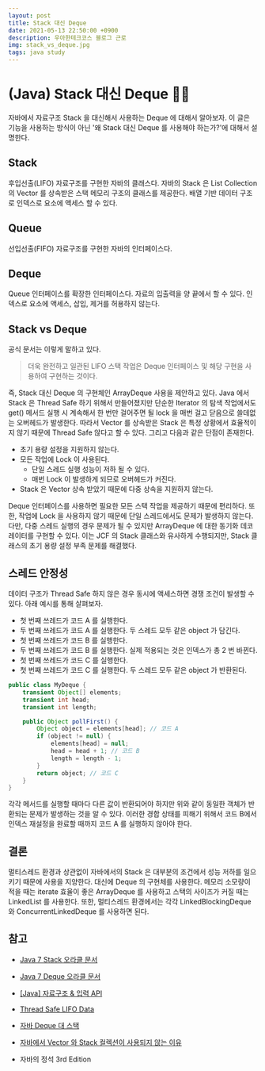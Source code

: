 ```yaml
---
layout: post
title: Stack 대신 Deque
date: 2021-05-13 22:50:00 +0900
description: 우아한테크코스 블로그 근로
img: stack_vs_deque.jpg
tags: java study
---
```


# (Java) Stack 대신 Deque 🤹‍♀️

자바에서 자료구조 Stack 을 대신해서 사용하는 Deque 에 대해서 알아보자. 이 글은 기능을 사용하는 방식이 아닌 '왜 Stack 대신 Deque 를 사용해야 하는가?'에 대해서 설명한다.

## Stack

후입선출(LIFO) 자료구조를 구현한 자바의 클래스다. 자바의 Stack 은 List Collection 의 Vector 를 상속받은 스택 메모리 구조의 클래스를 제공한다. 배열 기반 데이터 구조로 인덱스로 요소에 액세스 할 수 있다.

## Queue

선입선출(FIFO) 자료구조를 구현한 자바의 인터페이스다.

## Deque

Queue 인터페이스를 확장한 인터페이스다. 자료의 입출력을 양 끝에서 할 수 있다. 인덱스로 요소에 액세스, 삽입, 제거를 허용하지 않는다.

## Stack vs Deque

공식 문서는 이렇게 말하고 있다.

> 더욱 완전하고 일관된 LIFO 스택 작업은 Deque 인터페이스 및 해당 구현을 사용하여 구현하는 것이다.

즉, Stack 대신 Deque 의 구현체인 ArrayDeque 사용을 제안하고 있다. Java 에서 Stack 은 Thread Safe 하기 위해서 만들어졌지만 단순한 Iterator 의 탐색 작업에서도 get() 메서드 실행 시 계속해서 한 번만 걸어주면 될 lock 을 매번 걸고 닫음으로 쓸데없는 오버헤드가 발생한다. 따라서 Vector 를 상속받은 Stack 은 특정 상황에서 효율적이지 않기 때문에 Thread Safe 않다고 할 수 있다. 그리고 다음과 같은 단점이 존재한다.

- 초기 용량 설정을 지원하지 않는다.
- 모든 작업에 Lock 이 사용된다.
  - 단일 스레드 실행 성능이 저하 될 수 있다.
  - 매번 Lock 이 발생하게 되므로 오버헤드가 커진다.
- Stack 은 Vector 상속 받았기 때문에 다중 상속을 지원하지 않는다.

Deque 인터페이스를 사용하면 필요한 모든 스택 작업을 제공하기 때문에 편리하다. 또한, 작업에 Lock 을 사용하지 않기 때문에 단일 스레드에서도 문제가 발생하지 않는다. 다만, 다중 스레드 실행의 경우 문제가 될 수 있지만 ArrayDeque 에 대한 동기화 데코레이터를 구현할 수 있다. 이는 JCF 의 Stack 클래스와 유사하게 수행되지만, Stack 클래스의 초기 용량 설정 부족 문제를 해결했다.

## 스레드 안정성

데이터 구조가 Thread Safe 하지 않은 경우 동시에 액세스하면 경쟁 조건이 발생할 수 있다. 아래 예시를 통해 살펴보자.

- 첫 번째 쓰레드가 코드 A 를 실행한다.
- 두 번째 쓰레드가 코드 A 를 실행한다. 두 스레드 모두 같은 object 가 담긴다.
- 첫 번째 쓰레드가 코드 B 를 실행한다.
- 두 번째 쓰레드가 코드 B 를 실행한다. 실제 적용되는 것은 인덱스가 총 2 번 바뀐다.
- 첫 번째 쓰레드가 코드 C 를 실행한다.
- 첫 번째 쓰레드가 코드 C 를 실행한다. 두 스레드 모두 같은 object 가 반환된다.

```java
public class MyDeque {
    transient Object[] elements;
    transient int head;
    transient int length;

    public Object pollFirst() {
        Object object = elements[head]; // 코드 A
        if (object != null) {
            elements[head] = null;
            head = head + 1; // 코드 B
            length = length - 1;
        }
        return object; // 코드 C
    }
}

```

각각 메서드를 실행할 때마다 다른 값이 반환되어야 하지만 위와 같이 동일한 객체가 반환되는 문제가 발생하는 것을 알 수 있다. 이러한 경합 상태를 피해기 위해서 코드 B에서 인덱스 재설정을 완료할 때까지 코드 A 를 실행하지 않아야 한다.

## 결론

멀티스레드 환경과 상관없이 자바에서의 Stack 은 대부분의 조건에서 성능 저하를 일으키기 때문에 사용을 지양한다. 대신에 Deque 의 구현체를 사용한다. 메모리 소모량이 적을 때는 iterate 효율이 좋은 ArrayDeque 를 사용하고 스택의 사이즈가 커질 때는 LinkedList 를 사용한다. 또한, 멀티스레드 환경에서는 각각 LinkedBlockingDeque 와 ConcurrentLinkedDeque 를 사용하면 된다.

## 참고

- [Java 7 Stack 오라클 문서](https://docs.oracle.com/javase/7/docs/api/java/util/Stack.html)

- [Java 7 Deque 오라클 문서](https://docs.oracle.com/javase/7/docs/api/java/util/Deque.html)

- [[Java] 자료구조 & 입력 API](https://machine-geon.tistory.com/71)

- [Thread Safe LIFO Data](https://www.baeldung.com/java-lifo-thread-safe)

- [자바 Deque 대 스택](https://recordsoflife.tistory.com/222)

- [자바에서 Vector 와 Stack 컬렉션이 사용되지 않는 이유](https://aahc.tistory.com/8)

- 자바의 정석 3rd Edition

  

